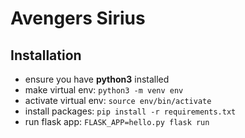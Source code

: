 # Avengers Sirius

## Installation

- ensure you have **python3** installed
- make virtual env: `python3 -m venv env`
- activate virtual env: `source env/bin/activate`
- install packages: `pip install -r requirements.txt`
- run flask app: `FLASK_APP=hello.py flask run`